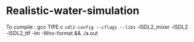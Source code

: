 # Realistic-water-simulation


To compile :
  gcc TIPE.c `sdl2-config --cflags --libs` -lSDL2_mixer -lSDL2 -lSDL2_ttf -lm -Wno-format && ./a.out
